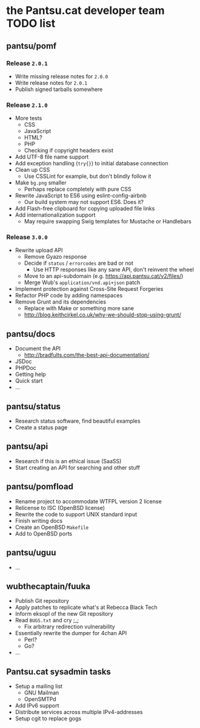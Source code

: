 # the Pantsu.cat developer team TODO list

## pantsu/pomf

### Release `2.0.1`

- Write missing release notes for `2.0.0`
- Write release notes for `2.0.1`
- Publish signed tarballs somewhere

### Release `2.1.0`

- More tests 
  - CSS
  - JavaScript
  - HTML?
  - PHP
  - Checking if copyright headers exist
- Add UTF-8 file name support
- Add exception handling (`try{}`) to initial database connection
- Clean up CSS
  - Use CSSLint for example, but don't blindly follow it
- Make `bg.png` smaller
  - Perhaps replace completely with pure CSS
- Rewrite JavaScript to ES6 using eslint-config-airbnb
  - Our build system may not support ES6. Does it?
- Add Flash-free clipboard for copying uploaded file links
- Add internationalization support
  - May require swapping Swig templates for Mustache or Handlebars

### Release `3.0.0`

- Rewrite upload API
  - Remove Gyazo response
  - Decide if `status` / `errorcodes` are bad or not
    - Use HTTP responses like any sane API, don't reinvent the wheel
  - Move to an api-subdomain (e.g. <https://api.pantsu.cat/v2/files/>)
  - Merge Wub's `application/vnd.api+json` patch
- Implement protection against Cross-Site Request Forgeries
- Refactor PHP code by adding namespaces
- Remove Grunt and its dependencies
  - Replace with Make or something more sane
  - <http://blog.keithcirkel.co.uk/why-we-should-stop-using-grunt/>

## pantsu/docs

- Document the API
  - <http://bradfults.com/the-best-api-documentation/>
- JSDoc
- PHPDoc
- Getting help
- Quick start
- …

## pantsu/status

- Research status software, find beautiful examples
- Create a status page

## pantsu/api

- Research if this is an ethical issue (SaaSS)
- Start creating an API for searching and other stuff

## pantsu/pomfload

- Rename project to accommodate WTFPL version 2 license
- Relicense to ISC (OpenBSD license)
- Rewrite the code to support UNIX standard input
- Finish writing docs
- Create an OpenBSD `Makefile`
- Add to OpenBSD ports

## pantsu/uguu

- …

## wubthecaptain/fuuka

- Publish Git repository
- Apply patches to replicate what's at Rebecca Black Tech
- Inform eksopl of the new Git repository
- Read `BUGS.txt` and cry ;\_;
  - Fix arbitrary redirection vulnerability
- Essentially rewrite the dumper for 4chan API
  - Perl?
  - Go?
- …

## Pantsu.cat sysadmin tasks

- Setup a mailing list
  - GNU Mailman
  - OpenSMTPd
- Add IPv6 support
- Distribute services across multiple IPv4-addresses
- Setup cgit to replace gogs
